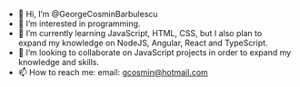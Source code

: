 - 👋 Hi, I’m @GeorgeCosminBarbulescu
- 👀 I’m interested in programming.
- 🌱 I’m currently learning JavaScript, HTML, CSS, but I also plan to expand my knowledge on NodeJS, Angular, React and TypeScript.
- 💞️ I’m looking to collaborate on JavaScript projects in order to expand my knowledge and skills.
- 📫 How to reach me: email: gcosmin@hotmail.com

<!---
GeorgeCosminBarbulescu/GeorgeCosminBarbulescu is a ✨ special ✨ repository because its `README.md` (this file) appears on your GitHub profile.
You can click the Preview link to take a look at your changes.
--->
